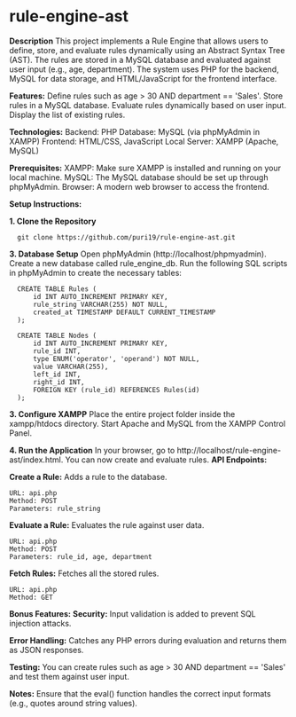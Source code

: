 # rule-engine-ast

**Description**
This project implements a Rule Engine that allows users to define, store, and evaluate rules dynamically using an Abstract Syntax Tree (AST). The rules are stored in a MySQL database and evaluated against user input (e.g., age, department). The system uses PHP for the backend, MySQL for data storage, and HTML/JavaScript for the frontend interface.

**Features:**
Define rules such as age > 30 AND department == 'Sales'.
Store rules in a MySQL database.
Evaluate rules dynamically based on user input.
Display the list of existing rules.


**Technologies:**
      Backend: PHP
      Database: MySQL (via phpMyAdmin in XAMPP)
      Frontend: HTML/CSS, JavaScript
      Local Server: XAMPP (Apache, MySQL)

      
**Prerequisites:**
XAMPP: Make sure XAMPP is installed and running on your local machine.
MySQL: The MySQL database should be set up through phpMyAdmin.
Browser: A modern web browser to access the frontend.


**Setup Instructions:**

**1. Clone the Repository**

      git clone https://github.com/puri19/rule-engine-ast.git

**3. Database Setup**
Open phpMyAdmin (http://localhost/phpmyadmin).
Create a new database called rule_engine_db.
Run the following SQL scripts in phpMyAdmin to create the necessary tables:

      CREATE TABLE Rules (
          id INT AUTO_INCREMENT PRIMARY KEY,
          rule_string VARCHAR(255) NOT NULL,
          created_at TIMESTAMP DEFAULT CURRENT_TIMESTAMP
      );

      CREATE TABLE Nodes (
          id INT AUTO_INCREMENT PRIMARY KEY,
          rule_id INT,
          type ENUM('operator', 'operand') NOT NULL,
          value VARCHAR(255),
          left_id INT,
          right_id INT,
          FOREIGN KEY (rule_id) REFERENCES Rules(id)
      );


**3. Configure XAMPP**
Place the entire project folder inside the xampp/htdocs directory.
Start Apache and MySQL from the XAMPP Control Panel.

**4. Run the Application**
In your browser, go to http://localhost/rule-engine-ast/index.html.
You can now create and evaluate rules.
**API Endpoints:**

**Create a Rule:** Adds a rule to the database.

    URL: api.php
    Method: POST
    Parameters: rule_string

**Evaluate a Rule:** Evaluates the rule against user data.

    URL: api.php
    Method: POST
    Parameters: rule_id, age, department

**Fetch Rules:** Fetches all the stored rules.

    URL: api.php 
    Method: GET

**Bonus Features:**
**Security:** Input validation is added to prevent SQL injection attacks.

**Error Handling:** Catches any PHP errors during evaluation and returns them as JSON responses.

**Testing:** You can create rules such as age > 30 AND department == 'Sales' and test them against user input.

**Notes:**
Ensure that the eval() function handles the correct input formats (e.g., quotes around string values).

